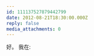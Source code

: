 ```yaml
---
id: 111137527879442799
date: 2012-08-21T18:30:00.000Z
reply: false
media_attachments: 0
---
```


好。 我在: ​​​​

